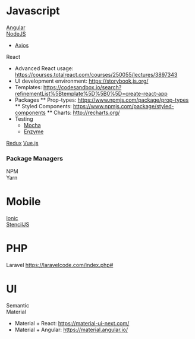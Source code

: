 # Javascript 
[Angular](https://angularjs.org/)  
[NodeJS](https://nodejs.org/en/)  
* [Axios](https://yarnpkg.com/en/package/axios)  

React
* Advanced React usage: https://courses.totalreact.com/courses/250055/lectures/3897343
* UI development environment: https://storybook.js.org/
* Templates: https://codesandbox.io/search?refinementList%5Btemplate%5D%5B0%5D=create-react-app
* Packages
** Prop-types: https://www.npmjs.com/package/prop-types
** Styled Components: https://www.npmjs.com/package/styled-components
** Charts: http://recharts.org/
* Testing
  * [Mocha](https://mochajs.org/)
  * [Enzyme](https://github.com/airbnb/enzyme)  

[Redux](https://redux.js.org/)
[Vue.js](https://vuejs.org/)

### Package Managers
NPM  
Yarn

# Mobile
[Ionic](https://ionicframework.com/)  
[StencilJS](https://stenciljs.com)

# PHP
Laravel
https://laravelcode.com/index.php#

# UI
Semantic  
Material
* Material + React: https://material-ui-next.com/
* Material + Angular: https://material.angular.io/


